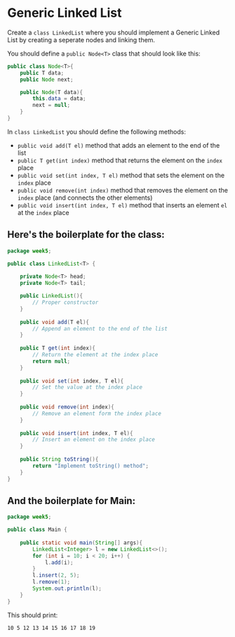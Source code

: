# Generic Linked List

Create a `class LinkedList` where you should implement a Generic Linked List by creating a seperate nodes and linking them.

You should define a `public Node<T>` class that should look like this:

```java
public class Node<T>{
	public T data;
	public Node next;

	public Node(T data){
		this.data = data;
		next = null;
	}
}
```

In `class LinkedList` you should define the following methods:

* `public void add(T el)` method that adds an element to the end of the list
* `public T get(int index)` method that returns the element on the `index` place
* `public void set(int index, T el)` method that sets the element on the `index` place
* `public void remove(int index)` method that removes the element on the `index` place (and connects the other elements)
* `public void insert(int index, T el)` method that inserts an element `el` at the `index` place

## Here's the boilerplate for the class:

```java
package week5;

public class LinkedList<T> {
	
	private Node<T> head;
	private Node<T> tail;

	public LinkedList(){
		// Proper constructor
	}
	
	public void add(T el){
		// Append an element to the end of the list
	}
	
	public T get(int index){
		// Return the element at the index place
		return null;
	}
	
	public void set(int index, T el){
		// Set the value at the index place
	}
	
	public void remove(int index){
		// Remove an element form the index place
	}
	
	public void insert(int index, T el){
		// Insert an element on the index place
	}
	
	public String toString(){
		return "Implement toString() method";
	}
}
```

## And the boilerplate for Main:

```java
package week5;

public class Main {
	
	public static void main(String[] args){
		LinkedList<Integer> l = new LinkedList<>();
		for (int i = 10; i < 20; i++) {
			l.add(i);
		}
		l.insert(2, 5);
		l.remove(1);
		System.out.println(l);
	}
}
```

This should print:

```
10 5 12 13 14 15 16 17 18 19
```